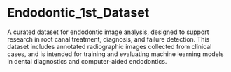 # Endodontic_1st_Dataset
A curated dataset for endodontic image analysis, designed to support research in root canal treatment, diagnosis, and failure detection. This dataset includes annotated radiographic images collected from clinical cases, and is intended for training and evaluating machine learning models in dental diagnostics and computer-aided endodontics.
